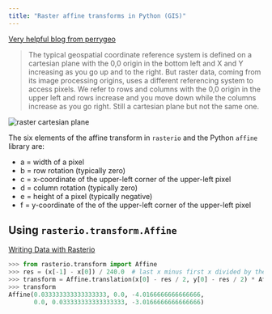 ```yaml
---
title: "Raster affine transforms in Python (GIS)"
---
```

[Very helpful blog from perrygeo](https://www.perrygeo.com/python-affine-transforms.html)

>The typical geospatial coordinate reference system is defined on a cartesian plane with the 0,0 origin in the bottom left and X and Y increasing as you go up and to the right. But raster data, coming from its image processing origins, uses a different referencing system to access pixels. We refer to rows and columns with the 0,0 origin in the upper left and rows increase and you move down while the columns increase as you go right. Still a cartesian plane but not the same one. 

![raster cartesian plane](raster-cartesian.png)

The six elements of the affine transform in `rasterio` and the Python `affine` library are:

* a = width of a pixel
* b = row rotation (typically zero)
* c = x-coordinate of the upper-left corner of the upper-left pixel
* d = column rotation (typically zero)
* e = height of a pixel (typically negative)
* f = y-coordinate of the of the upper-left corner of the upper-left pixel


## Using `rasterio.transform.Affine`

[Writing Data with Rasterio](https://rasterio.readthedocs.io/en/latest/quickstart.html#opening-a-dataset-in-writing-mode)

```python
>>> from rasterio.transform import Affine
>>> res = (x[-1] - x[0]) / 240.0  # last x minus first x divided by the number of x's
>>> transform = Affine.translation(x[0] - res / 2, y[0] - res / 2) * Affine.scale(res, res)
>>> transform
Affine(0.033333333333333333, 0.0, -4.0166666666666666,
       0.0, 0.033333333333333333, -3.0166666666666666)
```